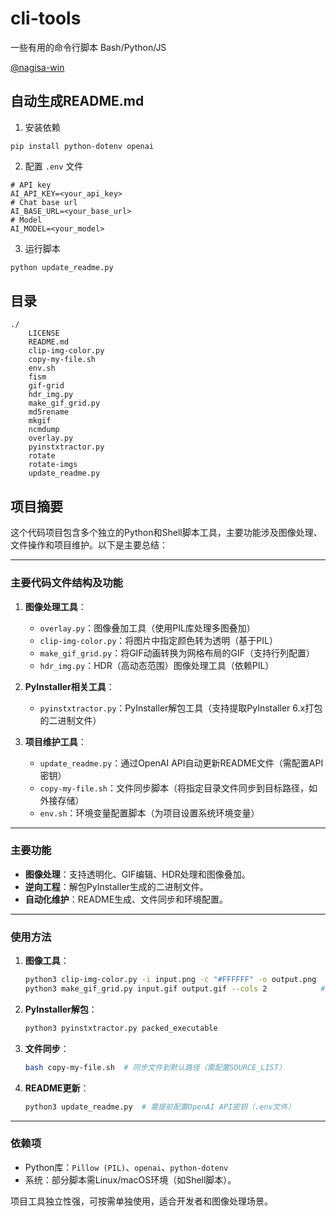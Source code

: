 # cli-tools

一些有用的命令行脚本 Bash/Python/JS

[@nagisa-win](https://github.com/nagisa-win)

## 自动生成README.md

1. 安装依赖

`pip install python-dotenv openai`

2. 配置 `.env` 文件

```
# API key
AI_API_KEY=<your_api_key>
# Chat base url
AI_BASE_URL=<your_base_url>
# Model
AI_MODEL=<your_model>
```

3. 运行脚本

```bash
python update_readme.py
```

## 目录
<!--START Tree of Files HERE-->
```
./
    LICENSE
    README.md
    clip-img-color.py
    copy-my-file.sh
    env.sh
    fism
    gif-grid
    hdr_img.py
    make_gif_grid.py
    md5rename
    mkgif
    ncmdump
    overlay.py
    pyinstxtractor.py
    rotate
    rotate-imgs
    update_readme.py
```
<!--END Tree of Files HERE-->

## 项目摘要
<!--START AI Summary HERE-->
这个代码项目包含多个独立的Python和Shell脚本工具，主要功能涉及图像处理、文件操作和项目维护。以下是主要总结：

---

### **主要代码文件结构及功能**
1. **图像处理工具**：
   - `overlay.py`：图像叠加工具（使用PIL库处理多图叠加）
   - `clip-img-color.py`：将图片中指定颜色转为透明（基于PIL）
   - `make_gif_grid.py`：将GIF动画转换为网格布局的GIF（支持行列配置）
   - `hdr_img.py`：HDR（高动态范围）图像处理工具（依赖PIL）

2. **PyInstaller相关工具**：
   - `pyinstxtractor.py`：PyInstaller解包工具（支持提取PyInstaller 6.x打包的二进制文件）

3. **项目维护工具**：
   - `update_readme.py`：通过OpenAI API自动更新README文件（需配置API密钥）
   - `copy-my-file.sh`：文件同步脚本（将指定目录文件同步到目标路径，如外接存储）
   - `env.sh`：环境变量配置脚本（为项目设置系统环境变量）

---

### **主要功能**
- **图像处理**：支持透明化、GIF编辑、HDR处理和图像叠加。
- **逆向工程**：解包PyInstaller生成的二进制文件。
- **自动化维护**：README生成、文件同步和环境配置。

---

### **使用方法**
1. **图像工具**：
   ```bash
   python3 clip-img-color.py -i input.png -c "#FFFFFF" -o output.png  # 颜色透明化
   python3 make_gif_grid.py input.gif output.gif --cols 2            # 生成网格GIF
   ```
2. **PyInstaller解包**：
   ```bash
   python3 pyinstxtractor.py packed_executable
   ```
3. **文件同步**：
   ```bash
   bash copy-my-file.sh  # 同步文件到默认路径（需配置SOURCE_LIST）
   ```
4. **README更新**：
   ```bash
   python3 update_readme.py  # 需提前配置OpenAI API密钥（.env文件）
   ```

---

### **依赖项**
- Python库：`Pillow (PIL)`、`openai`、`python-dotenv`
- 系统：部分脚本需Linux/macOS环境（如Shell脚本）。

项目工具独立性强，可按需单独使用，适合开发者和图像处理场景。
<!--END AI Summary HERE-->

